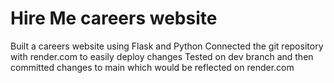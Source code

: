# Hire Me careers website
Built a careers website using Flask and Python
Connected the git repository with render.com to easily deploy changes
Tested on dev branch and then committed changes to main which would be reflected on render.com


